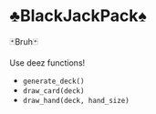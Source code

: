 # ♣️BlackJackPack♠️

🃏Bruh🃏

Use deez functions!
 - `generate_deck()`
 - `draw_card(deck)`
 - `draw_hand(deck, hand_size)`

